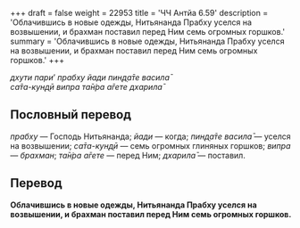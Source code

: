 +++
draft = false
weight = 22953
title = 'ЧЧ Антйа 6.59'
description = 'Облачившись в новые одежды, Нитьянанда Прабху уселся на возвышении, и брахман поставил перед Ним семь огромных горшков.'
summary = 'Облачившись в новые одежды, Нитьянанда Прабху уселся на возвышении, и брахман поставил перед Ним семь огромных горшков.'
+++

_дхути пари_’ _прабху йади пин̣д̣а̄те васила̄  
са̄та-кун̣д̣ӣ випра та̄н̇ра а̄гете дхарила̄_

## Пословный перевод

_прабху_ — Господь Нитьянанда; _йади_ — когда; _пин̣д̣а̄те_ _васила̄_ — уселся на возвышении; _са̄та_\-_кун̣д̣ӣ_ — семь огромных глиняных горшков; _випра_ — _брахман_; _та̄н̇ра_ _а̄гете_ — перед Ним; _дхарила̄_ — поставил.

## Перевод

**Облачившись в новые одежды, Нитьянанда Прабху уселся на возвышении, и брахман поставил перед Ним семь огромных горшков.**
